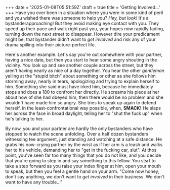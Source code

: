+++
date = '2025-01-08T05:51:59Z'
draft = true
title = 'Getting Involved...'
+++
Have you ever been in a situation where you were in some kind of peril and you wished there was someone to help you? *Hey, but look!* It's a bystanderapproaching! But they avoid making eye contact with you. They speed up their pace and walk right past you, your hopes now rapidly fading, turning down the next street to disappear. However dire your predicament might be, that bystander didn't want to *get involved* and risk any of your drama spilling into their picture-perfect life.

Here's another example. Let's say you're out somewhere with your partner, having a nice date, but then you start to hear some angry shouting in the vicinity. You look up and see another couple across the street, but they aren't having nearly as nice of a day together. You hear the other *gentleman* yelling at the "stupid bitch" about something or other as she follows him storming away, nearly in tears, apologizing and trying to explain herself to him. Something she said must have irked him, because he immediately stops and does a 180 to confront her directly. He screams his piece at her about how of she had obeyed him, then there would be no problem and she wouldn't have made him so angry. She tries to speak up again to defend herself, in the least-confrontational way possible, when, **SMACK!** He slaps her across the face in broad daylight, telling her to "shut the fuck up" when he's talking to her.

By now, you and your partner are hardly the only bystanders who have stopped to watch the scene unfolding. Over a half dozen bystanders witnessing tee argument, just standing and watching at a safe distance. He grabs his now-crying partner by the wrist as if her arm is a leash and walks her to his vehicle, demanding her to "get in the fucking car, slut". At thos point, you've seen far too many things that you do not like, and you decide that you're going to step in and say something to this fellow. You stsrt to take a step forward as you raise your index finger at him, open your mouth to speak, but then you feel a gentle hand on your arm. "Come now honey, don't say anything, we don't want to *get involved* in their business. We don't want to have any trouble..."
